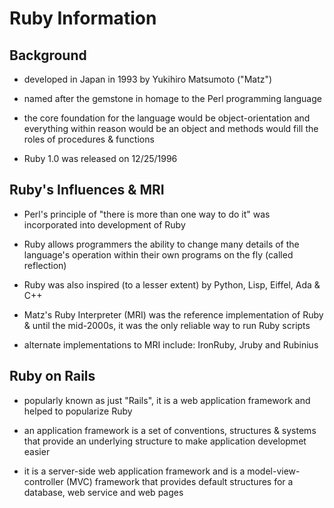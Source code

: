 # Ruby Information

## Background

* developed in Japan in 1993 by Yukihiro Matsumoto ("Matz") 

* named after the gemstone in homage to the Perl programming language

* the core foundation for the language would be object-orientation and everything within reason would be an object and methods would fill the roles of procedures & functions

* Ruby 1.0 was released on 12/25/1996

## Ruby's Influences & MRI

* Perl's principle of "there is more than one way to do it" was incorporated into development of Ruby

* Ruby allows programmers the ability to change many details of the language's operation within their own programs on the fly (called reflection)

* Ruby was also inspired (to a lesser extent) by Python, Lisp, Eiffel, Ada & C++

* Matz's Ruby Interpreter (MRI) was the reference implementation of Ruby & until the mid-2000s, it was the only reliable way to run Ruby scripts

* alternate implementations to MRI include: IronRuby, Jruby and Rubinius

## Ruby on Rails

* popularly known as just "Rails", it is a web application framework and helped to popularize Ruby

* an application framework is a set of conventions, structures & systems that provide an underlying structure to make application developmet easier

* it is a server-side web application framework and is a model-view-controller (MVC) framework that provides default structures for a database, web service and web pages




